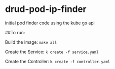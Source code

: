 # drud-pod-ip-finder
initial pod finder code using the kube go api

##To run:

  Build the image:
  ```make all```
  
  Create the Service:
  ```k create -f service.yaml```
  
  Create the Controller:
  ```k create -f controller.yaml```

